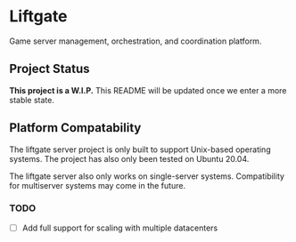 # Liftgate
Game server management, orchestration, and coordination platform.

## Project Status
**This project is a W.I.P.** This README will be updated once we enter a more stable state.

## Platform Compatability 
The liftgate server project is only built to support Unix-based operating systems. The project has also only been tested on Ubuntu 20.04.

The liftgate server also only works on single-server systems. Compatibility for multiserver systems may come in the future.

### TODO
- [ ] Add full support for scaling with multiple datacenters
